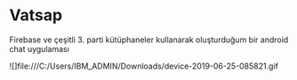 # Vatsap
Firebase ve çeşitli 3. parti kütüphaneler kullanarak oluşturduğum bir android chat uygulaması


![]file:///C:/Users/IBM_ADMIN/Downloads/device-2019-06-25-085821.gif
